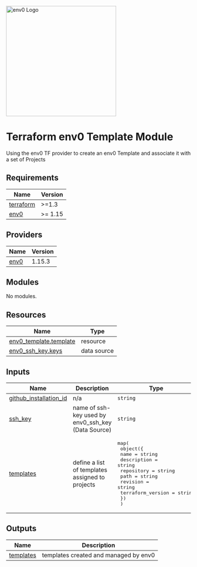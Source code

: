 [<img src="https://assets-global.website-files.com/5dc3f52851595b160ba99670/6037a6f27d9050ef91b90a86_env0-opengraph%402x.png" alt="env0 Logo" width="300">](https://env0.com)

# Terraform env0 Template Module
Using the env0 TF provider to create an env0 Template and associate it with a set of Projects

<!-- BEGINNING OF PRE-COMMIT-TERRAFORM DOCS HOOK -->
## Requirements

| Name | Version |
|------|---------|
| <a name="requirement_terraform"></a> [terraform](#requirement\_terraform) | >=1.3 |
| <a name="requirement_env0"></a> [env0](#requirement\_env0) | >= 1.15 |

## Providers

| Name | Version |
|------|---------|
| <a name="provider_env0"></a> [env0](#provider\_env0) | 1.15.3 |

## Modules

No modules.

## Resources

| Name | Type |
|------|------|
| [env0_template.template](https://registry.terraform.io/providers/env0/env0/latest/docs/resources/template) | resource |
| [env0_ssh_key.keys](https://registry.terraform.io/providers/env0/env0/latest/docs/data-sources/ssh_key) | data source |

## Inputs

| Name | Description | Type | Default | Required |
|------|-------------|------|---------|:--------:|
| <a name="input_github_installation_id"></a> [github\_installation\_id](#input\_github\_installation\_id) | n/a | `string` | `""` | no |
| <a name="input_ssh_key"></a> [ssh\_key](#input\_ssh\_key) | name of ssh-key used by env0\_ssh\_key (Data Source) | `string` | `""` | no |
| <a name="input_templates"></a> [templates](#input\_templates) | define a list of templates assigned to projects | <pre>map(<br>    object({<br>      name              = string<br>      description       = string<br>      repository        = string<br>      path              = string<br>      revision          = string<br>      terraform_version = string<br>    })<br>  )</pre> | n/a | yes |

## Outputs

| Name | Description |
|------|-------------|
| <a name="output_templates"></a> [templates](#output\_templates) | templates created and managed by env0 |
<!-- END OF PRE-COMMIT-TERRAFORM DOCS HOOK -->
